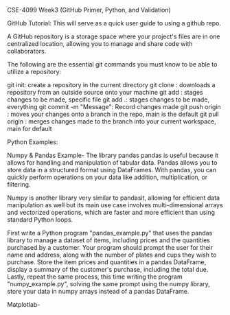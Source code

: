 CSE-4099 Week3 (GitHub Primer, Python, and Validation)

GitHub Tutorial:
This will serve as a quick user guide to using a github repo.

A GitHub repository is a storage space where your project's files are in one centralized location, allowing you to manage and share code with collaborators. 

The following are the essential git commands you must know to be able to utilize a repository:

git init: create a repository in the current directory
git clone <url>: downloads a repository from an outside source onto your machine
git add <file>: stages changes to be made, specific file
git add .: stages changes to be made, everything
git commit -m "Message": Record changes made
git push origin <branch>: moves your changes onto a branch in the repo, main is the default
git pull origin <branch>: merges changes made to the branch into your current workspace, main for default


Python Examples:

Numpy & Pandas Example- The library pandas pandas is useful because it allows for handling and manipulation of tabular data. Pandas allows you to store data in a structured format using DataFrames. With pandas, you can quickly perform operations on your data like addition, multiplication, or filtering.

Numpy is another library very similar to pandasit, allowing for efficient data manipulation as well but its main use case involves multi-dimensional arrays and vectorized operations, which are faster and more efficient than using standard Python loops.

First write a Python program "pandas_example.py" that uses the pandas library to manage a dataset of items, including prices and the quantities purchased by a customer. Your program should prompt the user for their name and address, along with the number of plates and cups they wish to purchase. Store the item prices and quantities in a pandas DataFrame, display a summary of the customer's purchase, including the total due. Lastly, repeat the same process, this time writing the program "numpy_example.py", solving the same prompt using the numpy library, store your data in numpy arrays instead of a pandas DataFrame.

Matplotlab-